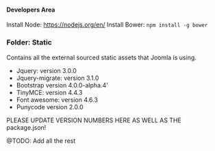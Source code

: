 #### Developers Area

Install Node:  https://nodejs.org/en/
Install Bower: `npm install -g bower`

### Folder: Static

Contains all the external sourced static assets that Joomla is using.

- Jquery:           version     3.0.0
- Jquery-migrate:   version     3.1.0
- Bootstrap         version     4.0.0-alpha.4'
- TinyMCE:          version     4.4.3
- Font awesome:     version     4.6.3
- Punycode          version     2.0.0



PLEASE UPDATE VERSION NUMBERS HERE AS WELL AS THE package.json!

@TODO: Add all the rest
